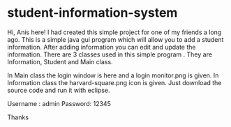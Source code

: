 # student-information-system

Hi, Anis here!
I had created this simple project for one of my friends a long ago. This is a simple java gui program which will allow you to add a student information.
After adding information you can edit and update the information. There are 3 classes used in this simple program . They are Information, Student and Main class.

In Main class the login window is here and a login monitor.png is given. In Information class the harvard-square.png icon is given. Just download the source code and run it with eclipse.

Username : admin
Password: 12345

Thanks
